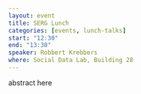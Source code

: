 ```yaml
---
layout: event
title: SERG Lunch
categories: [events, lunch-talks]
start: "12:30"
end: "13:30"
speaker: Robbert Krebbers
where: Social Data Lab, Building 28
---
```


abstract here
